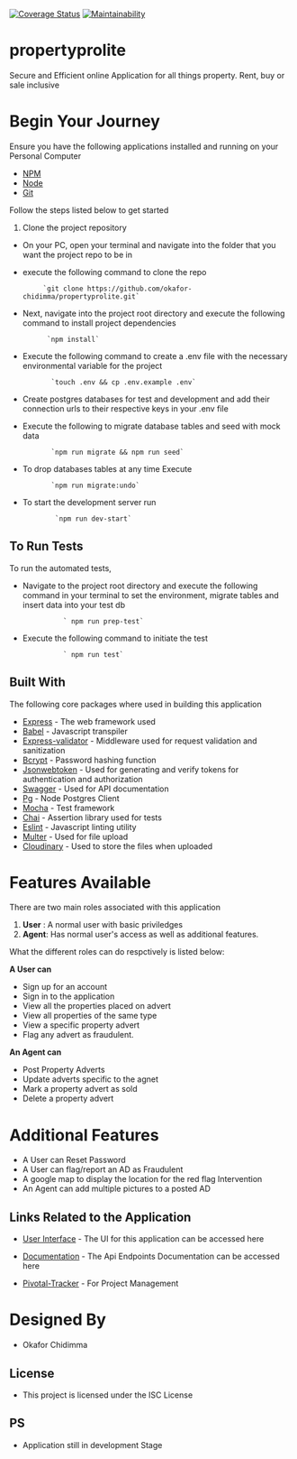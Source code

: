 [![Coverage Status](https://coveralls.io/repos/github/okafor-chidimma/propertyprolite/badge.svg?branch=develop)](https://coveralls.io/github/okafor-chidimma/propertyprolite?branch=develop) [![Maintainability](https://api.codeclimate.com/v1/badges/9f5cc7fa1ed5a3feb90a/maintainability)](https://codeclimate.com/github/okafor-chidimma/propertyprolite/maintainability)


# propertyprolite
Secure and Efficient online Application for all things property. Rent, buy or sale inclusive

# Begin Your Journey
Ensure you have the following applications installed and running on your Personal Computer
* [NPM](https://www.npmjs.com/)
* [Node](https://nodejs.org)
* [Git](https://git-scm.com/)

Follow the steps listed below to get started
 1. Clone the project repository
 - On your PC, open your terminal and navigate into the folder that you want the project repo to be in
 - execute the following command to clone the repo

  			`git clone https://github.com/okafor-chidimma/propertyprolite.git`

 - Next, navigate into the project root directory and execute the following command   to install project dependencies

             `npm install`

 - Execute the following command to create a .env file with the necessary environmental variable for the project

              `touch .env && cp .env.example .env`

 - Create postgres databases for test and development and add their connection urls to their respective keys in your .env file
 - Execute the following to migrate database tables and seed with mock data

              `npm run migrate && npm run seed`

 - To drop databases tables at any time Execute

              `npm run migrate:undo`

 - To start the development server run

               `npm run dev-start`

## To Run Tests

To run the automated tests, 

- Navigate to the project root directory and execute the following command in your terminal to set the environment, migrate tables and insert data into your test db

                ` npm run prep-test`

- Execute the following command to initiate the test
                
                ` npm run test`


## Built With

The following core packages where used in building this application

* [Express](https://expressjs.com/) - The web framework used
* [Babel](https://babeljs.io/) - Javascript transpiler
* [Express-validator](https://express-validator.github.io/docs/) - Middleware used for request validation and sanitization
* [Bcrypt](https://www.npmjs.com/package/bcrypt) - Password hashing function
* [Jsonwebtoken](https://www.npmjs.com/package/jsonwebtoken) - Used for generating and verify tokens for authentication and authorization
* [Swagger](https://swagger.io/) - Used for API documentation
* [Pg](https://node-postgres.com/) - Node Postgres Client
* [Mocha](https://mochajs.org/) - Test framework
* [Chai](https://www.chaijs.com/) - Assertion library used for tests
* [Eslint](https://eslint.org/) - Javascript linting utility
* [Multer](https://www.npmjs.com/package/multer) - Used for file upload
* [Cloudinary](https://cloudinary.com/) - Used to store the files when uploaded


# Features Available
There are two main roles associated with this application
 1. **User** : A normal user with basic priviledges
 2. **Agent**: Has normal user's access as well as additional features.
 
 What the different roles can do respctively is listed below:
 
  **A User can**
  - Sign up for an account
  - Sign in to the application
  - View all the properties placed on advert
  - View all properties of the same type
  - View a specific property advert
  - Flag any advert as fraudulent. 
  
 
 **An Agent can**
 - Post Property Adverts
 - Update adverts specific to the agnet
 - Mark a property advert as sold
 - Delete a property advert
 
 # Additional Features
 - A User can Reset Password
 - A User can flag/report an AD as Fraudulent
 - A google map to display the location for the red flag Intervention
 - An Agent can add multiple pictures to a posted AD
 
 
 ## Links Related to the Application
 * [User Interface](https://okafor-chidimma.github.io/propertyprolite/) - The UI for this application can be accessed here
 
 * [Documentation](https://propertyprolitechidimma-okafor.herokuapp.com/api-docs/) - The Api Endpoints Documentation can be accessed here
 
 * [Pivotal-Tracker](https://www.pivotaltracker.com/n/projects/2356939) - For Project Management
  
 # Designed By
 - Okafor Chidimma

 ## License

 - This project is licensed under the ISC License


## PS
- Application still in development Stage
